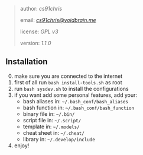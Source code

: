 > author: *cs91chris*
>
> email: *cs91chris@voidbrain.me*
>
> license: *GPL v3*
>
> version: *1.1.0*
>

## Installation

0. make sure you are connected to the internet
1. first of all run `bash install-tools.sh` as root
2. run `bash sysdev.sh` to install the configurations
3. if you want add some personal features, add your:
	- bash aliases in:  `~/.bash_conf/bash_aliases`
	- bash function in: `~/.bash_conf/bash_function`
	- binary file in:   `~/.bin/`
	- script file in:   `~/.script/`
	- template in:      `~/.models/`
	- cheat sheet in:   `~/.cheat/`
	- library in:       `~/.develop/include`
4. enjoy!
